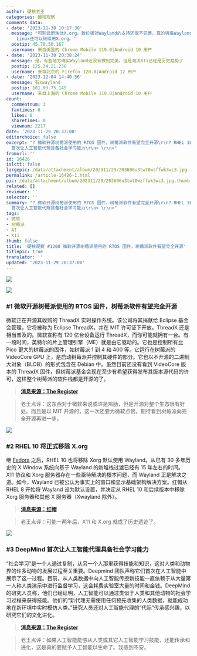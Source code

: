 ```yaml
---
author: 硬核老王
categories: 硬核观察
comments_data:
- date: '2023-11-30 10:17:30'
  message: "可别武断淘汰X.org。数位板对Wayland的支持还很不完善，真的强推Wayland对画师可不友好。<br />\r\n<br />\r\n好在Arch
    Linux还可以继续用X.org。"
  postip: 45.78.50.167
  username: 来自美国的 Chrome Mobile 119.0|Android 10 用户
- date: '2023-11-30 20:38:24'
  message: 是，有些地方确实Wayland还没有做到完美，但是淘汰X11已经是历史趋势了
  postip: 125.34.21.230
  username: 来自北京的 Firefox 120.0|Android 12 用户
- date: '2023-12-04 14:40:56'
  message: 有xwayland
  postip: 101.93.75.145
  username: 来自上海的 Chrome Mobile 119.0|Android 10 用户
count:
  commentnum: 3
  favtimes: 0
  likes: 0
  sharetimes: 0
  viewnum: 2217
date: '2023-11-29 20:37:00'
editorchoice: false
excerpt: "? 微软开源树莓派使用的 RTOS 固件，树莓派软件有望完全开源\r\n? RHEL 10 将正式移除 X.org\r\n? DeepMind
  首次让人工智能代理具备社会学习能力\r\n» \r\n»"
fromurl: ''
id: 16426
islctt: false
largepic: /data/attachment/album/202311/29/203606u3twt0wzffwk3wc3.jpg
permalink: /article-16426-1.html
pic: /data/attachment/album/202311/29/203606u3twt0wzffwk3wc3.jpg.thumb.jpg
related: []
reviewer: ''
selector: ''
summary: "? 微软开源树莓派使用的 RTOS 固件，树莓派软件有望完全开源\r\n? RHEL 10 将正式移除 X.org\r\n? DeepMind
  首次让人工智能代理具备社会学习能力\r\n» \r\n»"
tags:
- 微软
- 树莓派
- AI
- X11
thumb: false
title: '硬核观察 #1200 微软开源树莓派使用的 RTOS 固件，树莓派软件有望完全开源'
titlepic: true
translator: ''
updated: '2023-11-29 20:37:00'
---
```


![](/data/attachment/album/202311/29/203606u3twt0wzffwk3wc3.jpg)


![](/data/attachment/album/202311/29/203615e0f2b6zba3mvai93.png)


### #1 微软开源树莓派使用的 RTOS 固件，树莓派软件有望完全开源


微软正在开源其收购的 ThreadX 实时操作系统。该公司将其捐献给 Eclipse 基金会管理，它将被称为 Eclipse ThreadX，并在 MIT 许可证下开放。ThreadX 还是相当普及的。微软宣称有 120 亿台设备运行 ThreadX，而你可能就拥有一台。有一段时间，英特尔的片上管理引擎（ME）就是由它驱动的。它也是控制所有比 Pico 更大的树莓派的固件，如树莓派 1 到 4 和 400 等。它运行在树莓派的 VideoCore GPU 上，是启动树莓派并控制其硬件的部分。它也以不开源的二进制大对象（BLOB）的形式包含在 Debian 中。虽然目前还没有看到 VideoCore 版本的 ThreadX 固件，但树莓派基金会现在至少有希望获得发布其版本源代码的许可，这样整个树莓派的软件栈都是开源的了。



> 
> **[消息来源：The Register](https://www.theregister.com/2023/11/28/microsoft_opens_sources_threadx/)**
> 
> 
> 



> 
> 老王点评：这东西对于微软来说或许是鸡肋，但是开源对整个生态很有好处。而且是以 MIT 开源的，这一次还要为微软点赞。期待看到树莓派向完全开源再进一步。
> 
> 
> 


![](/data/attachment/album/202311/29/203642o8wgo7quw7o97798.png)


### #2 RHEL 10 将正式移除 X.org


继 [Fedora](/article-16345-1.html) 之后，RHEL 10 也将移除 Xorg 默认使用 Wayland。从已有 30 多年历史的 X Window 系统向基于 Wayland 的新堆栈过渡已经有 15 年左右的时间。X11 协议和 Xorg 服务器存在一些亟待解决的根本问题，而 Wayland 正是解决之道。如今，Wayland 已被公认为事实上的窗口和显示基础架构解决方案。红帽从 RHEL 8 开始将 Wayland 设为默认设置，并决定从 RHEL 10 和后续版本中移除 Xorg 服务器和其他 X 服务器（Xwayland 除外）。



> 
> **[消息来源：红帽](https://www.redhat.com/en/blog/rhel-10-plans-wayland-and-xorg-server)**
> 
> 
> 



> 
> 老王点评：可能一两年后，X11 和 X.org 就成了历史遗迹了。
> 
> 
> 


![](/data/attachment/album/202311/29/203655b1rvimpzt7ois5ij.png)


### #3 DeepMind 首次让人工智能代理具备社会学习能力


“社会学习”是一个人通过复制，从另一个人那里获得技能和知识，这对人类和动物界的许多动物的发展过程至关重要。Deepmind 团队声称它们首次在人工智能中展示了这一过程。目前，从人类数据中向人工智能传授新技能一直依赖于从大量第一人称人类演示中进行监督学习，这会耗费实验室大量的时间和金钱。DeepMind 的研究人员称，他们已经证明，人工智能可以通过类似于人类和其他动物的社会学习过程来获得技能。他们的“新代理无需使用任何预先收集的人类数据，就能成功地在新环境中实时模仿人类。”研究人员还对人工智能代理的“代际”传承感兴趣，以研究它们的文化进化。



> 
> **[消息来源：The Register](https://www.theregister.com/2023/11/28/ai_agents_can_copy_humans/)**
> 
> 
> 



> 
> 老王点评：如果人工智能能够从人类或其它人工智能学习技能，还能传承和进化，这是真的要赋予人工智能以生命了。我感到不安。
> 
> 
>
